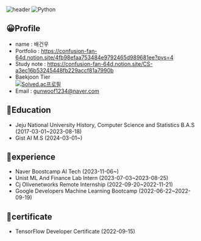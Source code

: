 ![header](https://capsule-render.vercel.app/api?type=wave&color=6FC7E1&height=200&section=header&text=Bae%20GunWoo&fontSize=90)
![Python](https://img.shields.io/badge/python-3670A0?style=flat-square&logo=python&logoColor=ffdd54)
## 😀Profile
* name : 배건우
* Portfolio : https://confusion-fan-64d.notion.site/4fb98efaa753484e9792465d989681ee?pvs=4
* Study note : https://confusion-fan-64d.notion.site/CS-a3ec16b53245448fb229accf81a7990b
* Baekjoon Tier <br> [![Solved.ac프로필](http://mazassumnida.wtf/api/v2/generate_badge?boj=gunwoof)](https://solved.ac/gunwoof)
* Email : gunwoof1234@naver.com
## 🏫Education
* Jeju National University History, Computer Science and Statistics B.A.S (2017-03-01~2023-08-18)
* Gist AI M.S (2024-03-01~)
## 👷experience
* Naver Boostcamp AI Tech (2023-11-06~)
* Unist ML And Finance Lab Intern (2023-07-03~2023-08-25)
* Cj Olivenetworks Remote Internship (2022-09-20~2022-11-21)
* Google Developers Machine Learning Bootcamp (2022-06-22~2022-09-19)
## 🔖certificate
* TensorFlow Developer Certificate (2022-09-15)




<!--
**gunwoof/gunwoof** is a ✨ _special_ ✨ repository because its `README.md` (this file) appears on your GitHub profile.

Here are some ideas to get you started:

- 🔭 I’m currently working on ...
- 🌱 I’m currently learning ...
- 👯 I’m looking to collaborate on ...
- 🤔 I’m looking for help with ...
- 💬 Ask me about ...
- 📫 How to reach me: ...
- 😄 Pronouns: ...
- ⚡ Fun fact: ...
-->

